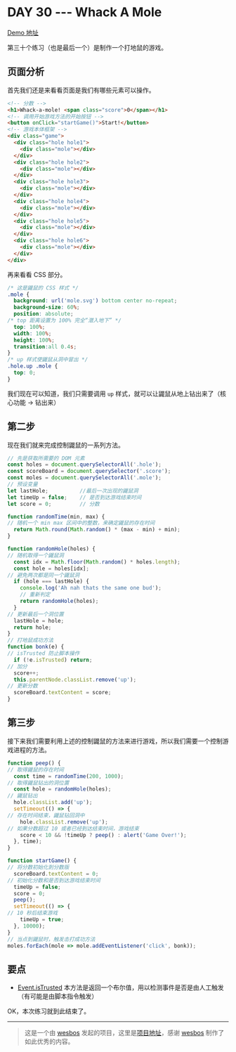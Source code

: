 # DAY 30 --- Whack A Mole
[Demo 地址](https://lab.lebenito.net/javascript30/30%20-%20Whack%20A%20Mole/)

第三十个练习（也是最后一个）是制作一个打地鼠的游戏。

## 页面分析

首先我们还是来看看页面是我们有哪些元素可以操作。

```html
<!-- 分数 -->
<h1>Whack-a-mole! <span class="score">0</span></h1>
<!-- 调用开始游戏方法的开始按钮 -->
<button onClick="startGame()">Start!</button>
<!-- 游戏本体框架 -->
<div class="game">
  <div class="hole hole1">
    <div class="mole"></div>
  </div>
  <div class="hole hole2">
    <div class="mole"></div>
  </div>
  <div class="hole hole3">
    <div class="mole"></div>
  </div>
  <div class="hole hole4">
    <div class="mole"></div>
  </div>
  <div class="hole hole5">
    <div class="mole"></div>
  </div>
  <div class="hole hole6">
    <div class="mole"></div>
  </div>
</div>
```

再来看看 CSS 部分。

```css
/* 这是鼹鼠的 CSS 样式 */
.mole {
  background: url('mole.svg') bottom center no-repeat;
  background-size: 60%;
  position: absolute;
/* top 距离设置为 100% 完全“潜入地下” */
  top: 100%;
  width: 100%;
  height: 100%;
  transition:all 0.4s;
}
/* up 样式使鼹鼠从洞中冒出 */
.hole.up .mole {
  top: 0;
}
```

我们现在可以知道，我们只需要调用 `up` 样式，就可以让鼹鼠从地上钻出来了（核心功能 -> 钻出来）

## 第二步

现在我们就来完成控制鼹鼠的一系列方法。

```javascript
// 先是获取所需要的 DOM 元素
const holes = document.querySelectorAll('.hole');
const scoreBoard = document.querySelector('.score');
const moles = document.querySelectorAll('.mole');
// 预设变量
let lastHole;          //最后一次出现的鼹鼠洞
let timeUp = false;    // 是否到达游戏结束时间
let score = 0;         // 分数

function randomTime(min, max) {
// 随机一个 min max 区间中的整数，来确定鼹鼠的存在时间
  return Math.round(Math.random() * (max - min) + min);
}

function randomHole(holes) {
// 随机取得一个鼹鼠洞
  const idx = Math.floor(Math.random() * holes.length);
  const hole = holes[idx];
// 避免两次都是同一个鼹鼠洞
  if (hole === lastHole) {
    console.log('Ah nah thats the same one bud');
    // 重新判定
    return randomHole(holes);
  }
// 更新最后一个洞位置
  lastHole = hole;
  return hole;
}
// 打地鼠成功方法
function bonk(e) {
// isTrusted 防止脚本操作
  if (!e.isTrusted) return;
// 加分
  score++;
  this.parentNode.classList.remove('up');
// 更新分数
  scoreBoard.textContent = score;
}
```

## 第三步

接下来我们需要利用上述的控制鼹鼠的方法来进行游戏，所以我们需要一个控制游戏进程的方法。

```javascript
function peep() {
// 取得鼹鼠的存在时间
  const time = randomTime(200, 1000);
// 取得鼹鼠钻出的洞位置
  const hole = randomHole(holes);
// 鼹鼠钻出
  hole.classList.add('up');
  setTimeout(() => {
// 存在时间结束，鼹鼠钻回洞中
    hole.classList.remove('up');
// 如果分数超过 10 或者已经到达结束时间，游戏结束
    score < 10 && !timeUp ? peep() : alert('Game Over!');
  }, time);
}

function startGame() {
// 将分数初始化到分数版
  scoreBoard.textContent = 0;
// 初始化分数和是否到达游戏结束时间
  timeUp = false;
  score = 0;
  peep();
  setTimeout(() => {
// 10 秒后结束游戏
    timeUp = true;
  }, 10000);
}
// 当点到鼹鼠时，触发击打成功方法
moles.forEach(mole => mole.addEventListener('click', bonk));
```

## 要点

- [Event.isTrusted](https://developer.mozilla.org/zh-CN/docs/Web/API/Event/isTrusted) 本方法是返回一个布尔值，用以检测事件是否是由人工触发（有可能是由脚本指令触发）

OK，本次练习就到此结束了。

----
>这是一个由 [wesbos](https://github.com/wesbos) 发起的项目，这里是[项目地址](https://github.com/wesbos/JavaScript30)，感谢 [wesbos](https://github.com/wesbos) 制作了如此优秀的内容。